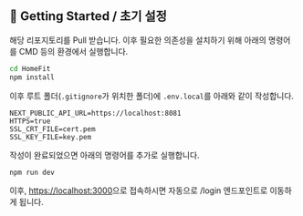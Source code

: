 ## 🔌 Getting Started / 초기 설정

해당 리포지토리를 Pull 받습니다. 이후 필요한 의존성을 설치하기 위해 아래의 명령어를 CMD 등의 환경에서 실행합니다.

```bash
cd HomeFit
npm install
```

이후 루트 폴더(`.gitignore`가 위치한 폴더)에 `.env.local`를 아래와 같이 작성합니다.

```
NEXT_PUBLIC_API_URL=https://localhost:8081
HTTPS=true
SSL_CRT_FILE=cert.pem
SSL_KEY_FILE=key.pem
```

작성이 완료되었으면 아래의 명령어를 추가로 실행합니다.

```bash
npm run dev
```

이후, [https://localhost:3000](https://localhost:3000)으로 접속하시면 자동으로 /login 엔드포인트로 이동하게 됩니다.
